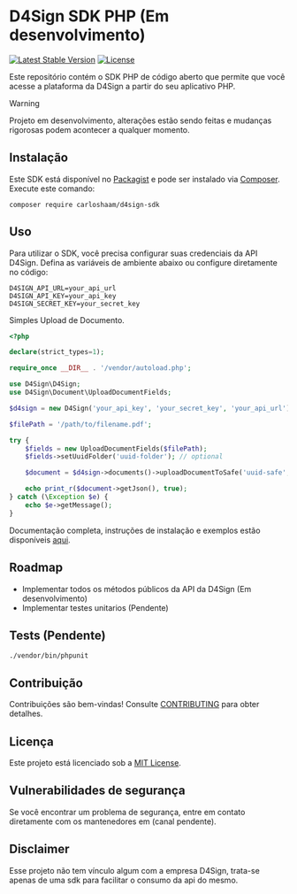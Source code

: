 # D4Sign SDK PHP (Em desenvolvimento)

[![Latest Stable Version](https://poser.pugx.org/carloshaam/d4sign-sdk/version)](https://packagist.org/packages/carloshaam/d4sign-sdk)
[![License](https://poser.pugx.org/carloshaam/d4sign-sdk/license)](https://packagist.org/packages/carloshaam/d4sign-sdk)

Este repositório contém o SDK PHP de código aberto que permite que você acesse a plataforma da D4Sign a partir do seu aplicativo PHP.

> [!WARNING]
> Projeto em desenvolvimento, alterações estão sendo feitas e mudanças rigorosas podem acontecer a qualquer momento.

## Instalação

Este SDK está disponível no [Packagist](https://packagist.org/packages/carloshaam/d4sign-sdk) e pode ser instalado via [Composer](https://getcomposer.org/). Execute este comando:

```shell
composer require carloshaam/d4sign-sdk
```

## Uso

Para utilizar o SDK, você precisa configurar suas credenciais da API D4Sign. Defina as variáveis de ambiente abaixo ou configure diretamente no código:

```dotenv
D4SIGN_API_URL=your_api_url
D4SIGN_API_KEY=your_api_key
D4SIGN_SECRET_KEY=your_secret_key
```

Simples Upload de Documento.

```php
<?php

declare(strict_types=1);

require_once __DIR__ . '/vendor/autoload.php';

use D4Sign\D4Sign;
use D4Sign\Document\UploadDocumentFields;

$d4sign = new D4Sign('your_api_key', 'your_secret_key', 'your_api_url');

$filePath = '/path/to/filename.pdf';

try {
    $fields = new UploadDocumentFields($filePath);
    $fields->setUuidFolder('uuid-folder'); // optional

    $document = $d4sign->documents()->uploadDocumentToSafe('uuid-safe', $fields);

    echo print_r($document->getJson(), true);
} catch (\Exception $e) {
    echo $e->getMessage();
}
```

Documentação completa, instruções de instalação e exemplos estão disponíveis [aqui](docs).

## Roadmap

- Implementar todos os métodos públicos da API da D4Sign (Em desenvolvimento)
- Implementar testes unitarios (Pendente)

## Tests (Pendente)

```shell
./vendor/bin/phpunit
```

## Contribuição

Contribuições são bem-vindas!
Consulte [CONTRIBUTING](CONTRIBUTING.md) para obter detalhes.

## Licença

Este projeto está licenciado sob a [MIT License](LICENSE).

## Vulnerabilidades de segurança

Se você encontrar um problema de segurança, entre em contato diretamente com os mantenedores em (canal pendente).

## Disclaimer

Esse projeto não tem vínculo algum com a empresa D4Sign, trata-se apenas de uma sdk para facilitar o consumo da api do mesmo.
